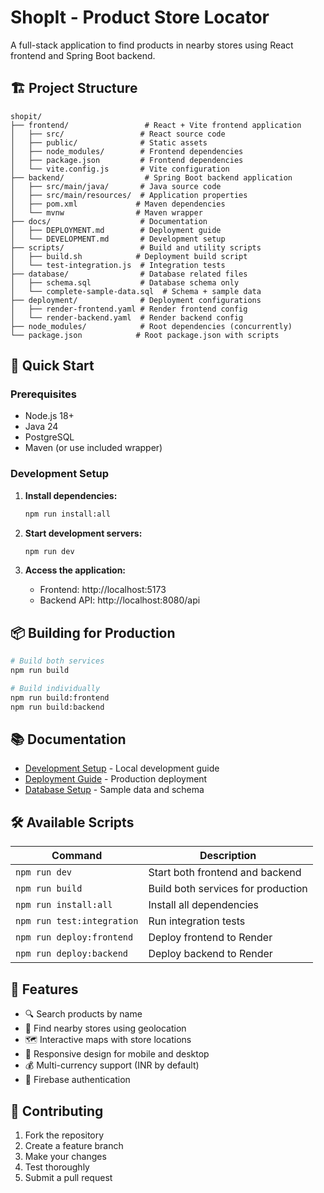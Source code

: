 # ShopIt - Product Store Locator

A full-stack application to find products in nearby stores using React frontend and Spring Boot backend.

## 🏗️ Project Structure

```
shopit/
├── frontend/                 # React + Vite frontend application
│   ├── src/                 # React source code
│   ├── public/              # Static assets
│   ├── node_modules/        # Frontend dependencies
│   ├── package.json         # Frontend dependencies
│   └── vite.config.js       # Vite configuration
├── backend/                  # Spring Boot backend application
│   ├── src/main/java/       # Java source code
│   ├── src/main/resources/  # Application properties
│   ├── pom.xml             # Maven dependencies
│   └── mvnw                # Maven wrapper
├── docs/                    # Documentation
│   ├── DEPLOYMENT.md        # Deployment guide
│   └── DEVELOPMENT.md       # Development setup
├── scripts/                 # Build and utility scripts
│   ├── build.sh            # Deployment build script
│   └── test-integration.js  # Integration tests
├── database/                # Database related files
│   ├── schema.sql           # Database schema only
│   └── complete-sample-data.sql  # Schema + sample data
├── deployment/              # Deployment configurations
│   ├── render-frontend.yaml # Render frontend config
│   └── render-backend.yaml  # Render backend config
├── node_modules/            # Root dependencies (concurrently)
└── package.json            # Root package.json with scripts
```

## 🚀 Quick Start

### Prerequisites

- Node.js 18+
- Java 24
- PostgreSQL
- Maven (or use included wrapper)

### Development Setup

1. **Install dependencies:**

   ```bash
   npm run install:all
   ```

2. **Start development servers:**

   ```bash
   npm run dev
   ```

3. **Access the application:**
   - Frontend: http://localhost:5173
   - Backend API: http://localhost:8080/api

## 📦 Building for Production

```bash
# Build both services
npm run build

# Build individually
npm run build:frontend
npm run build:backend
```

## 📚 Documentation

- [Development Setup](docs/DEVELOPMENT.md) - Local development guide
- [Deployment Guide](docs/DEPLOYMENT.md) - Production deployment
- [Database Setup](database/) - Sample data and schema

## 🛠️ Available Scripts

| Command                    | Description                        |
| -------------------------- | ---------------------------------- |
| `npm run dev`              | Start both frontend and backend    |
| `npm run build`            | Build both services for production |
| `npm run install:all`      | Install all dependencies           |
| `npm run test:integration` | Run integration tests              |
| `npm run deploy:frontend`  | Deploy frontend to Render          |
| `npm run deploy:backend`   | Deploy backend to Render           |

## 📱 Features

- 🔍 Search products by name
- 📍 Find nearby stores using geolocation
- 🗺️ Interactive maps with store locations
- 📱 Responsive design for mobile and desktop
- 💰 Multi-currency support (INR by default)
- 🔐 Firebase authentication

## 🤝 Contributing

1. Fork the repository
2. Create a feature branch
3. Make your changes
4. Test thoroughly
5. Submit a pull request
